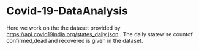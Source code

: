 # Covid-19-DataAnalysis
Here we work on the the dataset provided by https://api.covid19india.org/states_daily.json . The daily statewise countof confirmed,dead and recovered is given in the dataset.

